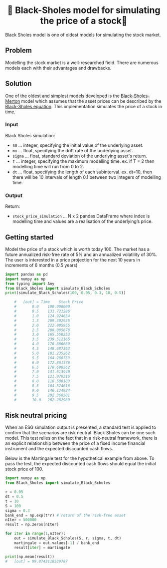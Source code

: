 <h1 align="center" style="border-botom: none">
  <b>
    🐍 Black-Sholes model for simulating the price of a stock🐍     
  </b>
</h1>

Black Sholes model is one of oldest models for simulating the stock market.

## Problem

Modelling the stock market is a well-researched field. There are numerous models each with their advantages and drawbacks.

## Solution

One of the oldest and simplest models developed is the [Black-Sholes-Merton](https://en.wikipedia.org/wiki/Black%E2%80%93Scholes_model) model which assumes that the asset prices can be described by the [Black-Sholes equation](https://en.wikipedia.org/wiki/Black%E2%80%93Scholes_equation). This implementation simulates the price of a stock in time.

### Input

Black Sholes simulation:
 - `S0`    ... integer, specifying the initial value of the underlying asset.
 - `mu`    ... float, specifying the drift rate of the underlying asset.
 - `sigma` ... float, standard deviation of the underlying asset's return.
 - `T`     ... integer, specifying the maximum modelling time. ex. if T = 2 then modelling time will run from 0 to 2.
 - `dt`    ... float, specifying the length of each subinterval. ex. dt=10, then there will be 10 intervals of length 0.1 between two integers of modelling time.

### Output

Return:
 - `stock_price_simulation` ... N x 2 pandas DataFrame where index is modelling time and values are a realisation of the underlying’s price.

## Getting started

Model the price of a stock which is worth today 100. The market has a future annualized risk-free rate of 5% and an annualized volatility of 30%. The user is interested in a price projection for the next 10 years in increments of 6 months (0.5 years)

``` python
import pandas as pd
import numpy as np
from typing import Any
from Black_Sholes import simulate_Black_Scholes
print(simulate_Black_Scholes(100, 0.05, 0.3, 10, 0.5))

    #   [out] = Time    Stock Price                
    #       0.0    100.000000
    #       0.5    131.721286
    #       1.0    124.924654
    #       1.5    209.302935
    #       2.0    222.085955
    #       2.5    208.085678
    #       3.0    165.550253
    #       3.5    239.512165
    #       4.0    176.886669
    #       4.5    148.687363
    #       5.0    181.235262
    #       5.5    164.280753
    #       6.0    172.861576
    #       6.5    170.698562
    #       7.0    141.613940
    #       7.5    121.070316
    #       8.0    116.508183
    #       8.5    104.524616
    #       9.0    146.124924
    #       9.5    202.368581
    #       10.0   262.282989
```
## Risk neutral pricing
When an ESG simulation output is presented, a standard test is applied to confirm that the scenarios are risk neutral. Black Sholes can be one such model. This test relies on the fact that in a risk-neutral framework, there is an explicit relationship between the price of a fixed income financial instrument and the expected discounted cash flows. 

Below is the Martingale test for the hypothetical example from above. To pass the test, the expected discounted cash flows should equal the initial stock price of 100.

``` python
import numpy as np
from Black_Sholes import simulate_Black_Scholes

r = 0.05
dt = 0.5
t = 10
S = 100
sigma = 0.3
bank_end = np.exp(t*r) # return of the risk-free asset
nIter = 500000
result = np.zeros(nIter)

for iter in range(1,nIter):
    out = simulate_Black_Scholes(S, r, sigma, t, dt)
    martingale = out.values[-1] / bank_end
    result[iter] = martingale

print(np.mean(result))
#   [out] = 99.8743118539787                

```
